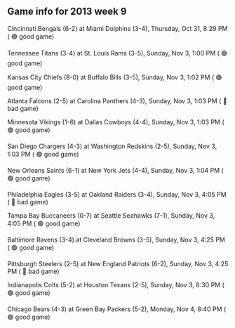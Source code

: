 ## Game info for 2013 week 9
Cincinnati Bengals (6-2) at Miami Dolphins (3-4), Thursday, Oct 31, 8:29 PM (	:green_circle: good game)



Tennessee Titans (3-4) at St. Louis Rams (3-5), Sunday, Nov 3, 1:00 PM (	:green_circle: good game)

Kansas City Chiefs (8-0) at Buffalo Bills (3-5), Sunday, Nov 3, 1:02 PM (	:green_circle: good game)

Atlanta Falcons (2-5) at Carolina Panthers (4-3), Sunday, Nov 3, 1:03 PM (	:red_circle: bad game)

Minnesota Vikings (1-6) at Dallas Cowboys (4-4), Sunday, Nov 3, 1:03 PM (	:green_circle: good game)

San Diego Chargers (4-3) at Washington Redskins (2-5), Sunday, Nov 3, 1:03 PM (	:green_circle: good game)

New Orleans Saints (6-1) at New York Jets (4-4), Sunday, Nov 3, 1:04 PM (	:green_circle: good game)



Philadelphia Eagles (3-5) at Oakland Raiders (3-4), Sunday, Nov 3, 4:05 PM (	:red_circle: bad game)

Tampa Bay Buccaneers (0-7) at Seattle Seahawks (7-1), Sunday, Nov 3, 4:05 PM (	:green_circle: good game)

Baltimore Ravens (3-4) at Cleveland Browns (3-5), Sunday, Nov 3, 4:25 PM (	:green_circle: good game)

Pittsburgh Steelers (2-5) at New England Patriots (6-2), Sunday, Nov 3, 4:25 PM (	:red_circle: bad game)



Indianapolis Colts (5-2) at Houston Texans (2-5), Sunday, Nov 3, 8:30 PM (	:green_circle: good game)



Chicago Bears (4-3) at Green Bay Packers (5-2), Monday, Nov 4, 8:40 PM (	:green_circle: good game)

